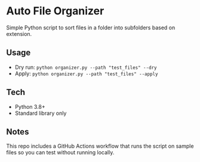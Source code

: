 # Auto File Organizer

Simple Python script to sort files in a folder into subfolders based on extension.

## Usage
- Dry run: `python organizer.py --path "test_files" --dry`
- Apply: `python organizer.py --path "test_files" --apply`

## Tech
- Python 3.8+
- Standard library only

## Notes
This repo includes a GitHub Actions workflow that runs the script on sample files so you can test without running locally.
